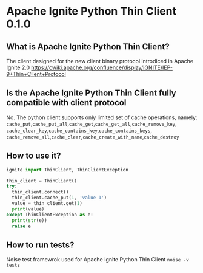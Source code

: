 # Apache Ignite Python Thin Client 0.1.0

##  What is Apache Ignite Python Thin Client?

The client designed for the new client binary protocol introdiced in Apache Ignite 2.0
https://cwiki.apache.org/confluence/display/IGNITE/IEP-9+Thin+Client+Protocol

## Is the Apache Ignite Python Thin Client fully compatible with client protocol

No. The python client supports only limited set of cache operations, namely:
`cache_put`,`cache_put_all`,`cache_get`,`cache_get_all`,`cache_remove_key`,
`cache_clear_key`,`cache_contains_key`,`cache_contains_keys`,
`cache_remove_all`,`cache_clear`,`cache_create_with_name`,`cache_destroy`

## How to use it?
```python
ignite import ThinClient, ThinClientException

thin_client = ThinClient()
try:
  thin_client.connect()
  thin_client.cache_put(1, 'value 1')
  value = thin_client.get(1)
  print(value)
except ThinClientException as e:
  print(str(e))
  raise e
```

## How to run tests?
Noise test framewrok used for Apache Ignite Python Thin Client
`noise -v tests`